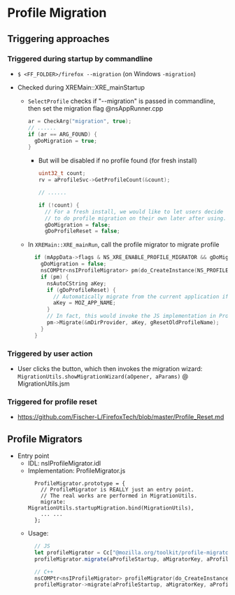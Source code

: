 
# Profile Migration

## Triggering approaches
### Triggered during startup by commandline
- `$ <FF_FOLDER>/firefox --migration` (on Windows `-migration`)

- Checked during XREMain::XRE_mainStartup
  - `SelectProfile` checks if "--migration" is passed in commandline, then set the migration flag @nsAppRunner.cpp
    ```cpp
    ar = CheckArg("migration", true);
    // ......
    if (ar == ARG_FOUND) {
      gDoMigration = true;
    }
    ```

    - But will be disabled if no profile found (for fresh install)
      ```cpp
      uint32_t count;
      rv = aProfileSvc->GetProfileCount(&count);

      // ......

      if (!count) {
        // For a fresh install, we would like to let users decide
        // to do profile migration on their own later after using.
        gDoMigration = false;
        gDoProfileReset = false;
      ```

  - In `XREMain::XRE_mainRun`, call the profile migrator to migrate profile
    ```cpp
      if (mAppData->flags & NS_XRE_ENABLE_PROFILE_MIGRATOR && gDoMigration) {
        gDoMigration = false;
        nsCOMPtr<nsIProfileMigrator> pm(do_CreateInstance(NS_PROFILEMIGRATOR_CONTRACTID));
        if (pm) {
          nsAutoCString aKey;
          if (gDoProfileReset) {
            // Automatically migrate from the current application if we just reset the profile.
            aKey = MOZ_APP_NAME;
          }
          // In fact, this would invoke the JS implementation in ProfileMigrator.js
          pm->Migrate(&mDirProvider, aKey, gResetOldProfileName);
        }
      }
    ```

### Triggered by user action
- User clicks the button, which then invokes the migration wizard: `MigrationUtils.showMigrationWizard(aOpener, aParams)` @ MigrationUtils.jsm
  
### Triggered for profile reset
- https://github.com/Fischer-L/FirefoxTech/blob/master/Profile_Reset.md


## Profile Migrators
- Entry point
  - IDL: nsIProfileMigrator.idl
  - Implementation: ProfileMigrator.js
    ```
      ProfileMigrator.prototype = {
        // ProfileMigrator is REALLY just an entry point.
        // The real works are performed in MigrationUtils.
        migrate: MigrationUtils.startupMigration.bind(MigrationUtils),
        ... ...
      };
    ```
  - Usage:
    ```javascript
      // JS
      let profileMigrator = Cc["@mozilla.org/toolkit/profile-migrator;1"].createInstance(Ci.nsIProfileMigrator);
      profileMigrator.migrate(aProfileStartup, aMigratorKey, aProfileToMigrate);
    ```
    ```cpp
      // C++
      nsCOMPtr<nsIProfileMigrator> profileMigrator(do_CreateInstance(NS_PROFILEMIGRATOR_CONTRACTID));
      profileMigrator->migrate(aProfileStartup, aMigratorKey, aProfileToMigrate);
    ```
    
  
